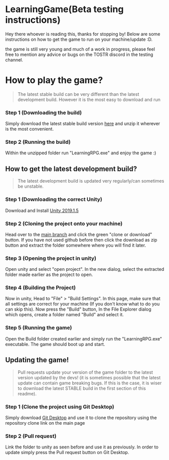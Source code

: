 # LearningGame(Beta testing instructions)

Hey there whoever is reading this, thanks for stopping by! Below are some instructions on how to get the game to run on your machine/update :D.

the game is still very young and much of a work in progress, please feel free to mention any advice or bugs on the TOSTR discord in the testing channel.

# How to play the game?
> The latest stable build can be very different than the latest development build. However it is the most easy to download and run
### Step 1 (Downloading the build)
Simply download the latest stable build version [here](https://drive.google.com/open?id=1T1oH0zJLSnCoq9H7CCcmo5kqS38PWkl1) and unzip it wherever is the most convenient.

### Step 2 (Running the build)
Within the unzipped folder run "LearningRPG.exe" and enjoy the game :)


## How to get the latest development build?
> The latest development build is updated very regularly/can sometimes be unstable.
### Step 1 (Downloading the correct Unity)
Download and Install [Unity 2019.1.5](https://unity3d.com/get-unity/download/archive) 

### Step 2 (Cloning the project onto your machine)
Head over to the [main branch]() and click the green "clone or download" button.
If you have not used github before then click the download as zip button and extract the folder somewhere where you will find it later.

### Step 3 (Opening the project in unity)
Open unity and select "open project".
In the new dialog, select the extracted folder made earlier as the project to open.

### Step 4 (Building the Project)
Now in unity, Head to "File" > "Build Settings".
In this page, make sure that all settings are correct for your machine (If you don't know what to do you can skip this).
Now press the "Build" button, In the File Explorer dialog which opens, create a folder named "Build" and select it.

### Step 5 (Running the game)
Open the Build folder created earlier and simply run the "LearningRPG.exe" executable. The game should boot up and start.


## Updating the game!
> Pull requests update your version of the game folder to the latest version updated by the devs! (it is sometimes possible that the latest update can contain game breaking bugs. If this is the case, it is wiser to download the latest STABLE build in the first section of this readme).
### Step 1 (Clone the project using Git Desktop)
Simply download [Git Desktop](https://desktop.github.com/) and use it to clone the repository using the repository clone link on the main page
### Step 2 (Pull request)
Link the folder to unity as seen before and use it as previously. In order to update simply press the Pull request button on Git Desktop.
